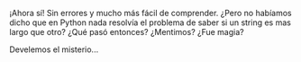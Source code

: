 ¡Ahora sí! Sin errores y mucho más fácil de comprender. ¿Pero no habíamos dicho que en Python nada resolvía el problema de saber si un string es mas largo que otro? ¿Qué pasó entonces? ¿Mentimos? ¿Fue magia? 

Develemos el misterio...
